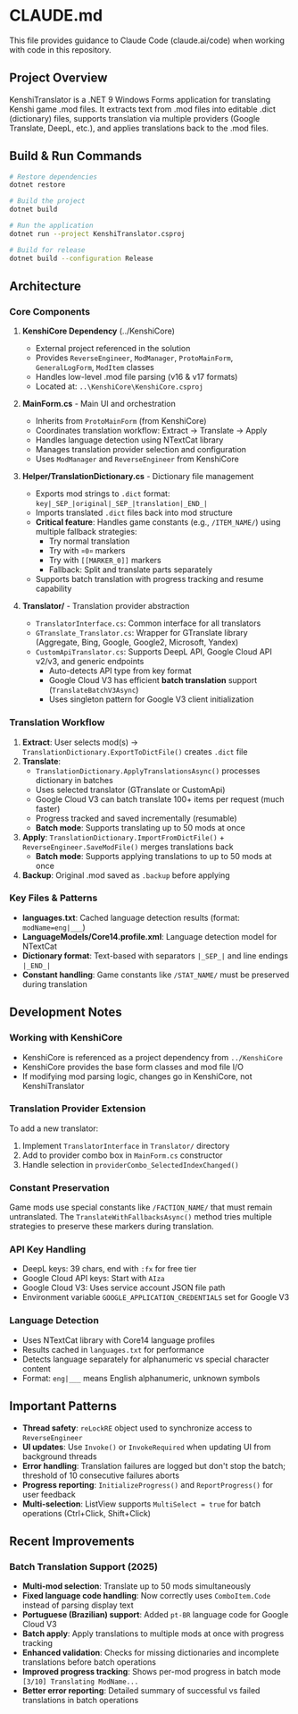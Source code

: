 # CLAUDE.md

This file provides guidance to Claude Code (claude.ai/code) when working with code in this repository.

## Project Overview

KenshiTranslator is a .NET 9 Windows Forms application for translating Kenshi game .mod files. It extracts text from .mod files into editable .dict (dictionary) files, supports translation via multiple providers (Google Translate, DeepL, etc.), and applies translations back to the .mod files.

## Build & Run Commands

```bash
# Restore dependencies
dotnet restore

# Build the project
dotnet build

# Run the application
dotnet run --project KenshiTranslator.csproj

# Build for release
dotnet build --configuration Release
```

## Architecture

### Core Components

1. **KenshiCore Dependency** (../KenshiCore)
   - External project referenced in the solution
   - Provides `ReverseEngineer`, `ModManager`, `ProtoMainForm`, `GeneralLogForm`, `ModItem` classes
   - Handles low-level .mod file parsing (v16 & v17 formats)
   - Located at: `..\KenshiCore\KenshiCore.csproj`

2. **MainForm.cs** - Main UI and orchestration
   - Inherits from `ProtoMainForm` (from KenshiCore)
   - Coordinates translation workflow: Extract → Translate → Apply
   - Handles language detection using NTextCat library
   - Manages translation provider selection and configuration
   - Uses `ModManager` and `ReverseEngineer` from KenshiCore

3. **Helper/TranslationDictionary.cs** - Dictionary file management
   - Exports mod strings to `.dict` format: `key|_SEP_|original|_SEP_|translation|_END_|`
   - Imports translated `.dict` files back into mod structure
   - **Critical feature**: Handles game constants (e.g., `/ITEM_NAME/`) using multiple fallback strategies:
     - Try normal translation
     - Try with `¤0¤` markers
     - Try with `[[MARKER_0]]` markers
     - Fallback: Split and translate parts separately
   - Supports batch translation with progress tracking and resume capability

4. **Translator/** - Translation provider abstraction
   - `TranslatorInterface.cs`: Common interface for all translators
   - `GTranslate_Translator.cs`: Wrapper for GTranslate library (Aggregate, Bing, Google, Google2, Microsoft, Yandex)
   - `CustomApiTranslator.cs`: Supports DeepL API, Google Cloud API v2/v3, and generic endpoints
     - Auto-detects API type from key format
     - Google Cloud V3 has efficient **batch translation** support (`TranslateBatchV3Async`)
     - Uses singleton pattern for Google V3 client initialization

### Translation Workflow

1. **Extract**: User selects mod(s) → `TranslationDictionary.ExportToDictFile()` creates `.dict` file
2. **Translate**:
   - `TranslationDictionary.ApplyTranslationsAsync()` processes dictionary in batches
   - Uses selected translator (GTranslate or CustomApi)
   - Google Cloud V3 can batch translate 100+ items per request (much faster)
   - Progress tracked and saved incrementally (resumable)
   - **Batch mode**: Supports translating up to 50 mods at once
3. **Apply**: `TranslationDictionary.ImportFromDictFile()` + `ReverseEngineer.SaveModFile()` merges translations back
   - **Batch mode**: Supports applying translations to up to 50 mods at once
4. **Backup**: Original .mod saved as `.backup` before applying

### Key Files & Patterns

- **languages.txt**: Cached language detection results (format: `modName=eng|___`)
- **LanguageModels/Core14.profile.xml**: Language detection model for NTextCat
- **Dictionary format**: Text-based with separators `|_SEP_|` and line endings `|_END_|`
- **Constant handling**: Game constants like `/STAT_NAME/` must be preserved during translation

## Development Notes

### Working with KenshiCore
- KenshiCore is referenced as a project dependency from `../KenshiCore`
- KenshiCore provides the base form classes and mod file I/O
- If modifying mod parsing logic, changes go in KenshiCore, not KenshiTranslator

### Translation Provider Extension
To add a new translator:
1. Implement `TranslatorInterface` in `Translator/` directory
2. Add to provider combo box in `MainForm.cs` constructor
3. Handle selection in `providerCombo_SelectedIndexChanged()`

### Constant Preservation
Game mods use special constants like `/FACTION_NAME/` that must remain untranslated. The `TranslateWithFallbacksAsync()` method tries multiple strategies to preserve these markers during translation.

### API Key Handling
- DeepL keys: 39 chars, end with `:fx` for free tier
- Google Cloud API keys: Start with `AIza`
- Google Cloud V3: Uses service account JSON file path
- Environment variable `GOOGLE_APPLICATION_CREDENTIALS` set for Google V3

### Language Detection
- Uses NTextCat library with Core14 language profiles
- Results cached in `languages.txt` for performance
- Detects language separately for alphanumeric vs special character content
- Format: `eng|___` means English alphanumeric, unknown symbols

## Important Patterns

- **Thread safety**: `reLockRE` object used to synchronize access to `ReverseEngineer`
- **UI updates**: Use `Invoke()` or `InvokeRequired` when updating UI from background threads
- **Error handling**: Translation failures are logged but don't stop the batch; threshold of 10 consecutive failures aborts
- **Progress reporting**: `InitializeProgress()` and `ReportProgress()` for user feedback
- **Multi-selection**: ListView supports `MultiSelect = true` for batch operations (Ctrl+Click, Shift+Click)

## Recent Improvements

### Batch Translation Support (2025)
- **Multi-mod selection**: Translate up to 50 mods simultaneously
- **Fixed language code handling**: Now correctly uses `ComboItem.Code` instead of parsing display text
- **Portuguese (Brazilian) support**: Added `pt-BR` language code for Google Cloud V3
- **Batch apply**: Apply translations to multiple mods at once with progress tracking
- **Enhanced validation**: Checks for missing dictionaries and incomplete translations before batch operations
- **Improved progress tracking**: Shows per-mod progress in batch mode `[3/10] Translating ModName...`
- **Better error reporting**: Detailed summary of successful vs failed translations in batch operations
